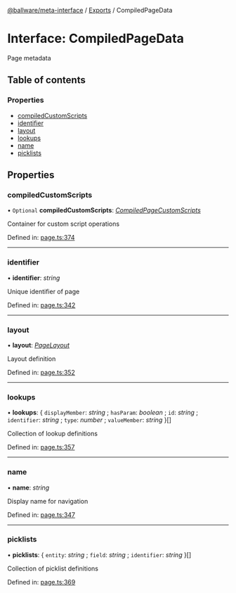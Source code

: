 [@ballware/meta-interface](../README.md) / [Exports](../modules.md) / CompiledPageData

# Interface: CompiledPageData

Page metadata

## Table of contents

### Properties

- [compiledCustomScripts](compiledpagedata.md#compiledcustomscripts)
- [identifier](compiledpagedata.md#identifier)
- [layout](compiledpagedata.md#layout)
- [lookups](compiledpagedata.md#lookups)
- [name](compiledpagedata.md#name)
- [picklists](compiledpagedata.md#picklists)

## Properties

### compiledCustomScripts

• `Optional` **compiledCustomScripts**: [*CompiledPageCustomScripts*](compiledpagecustomscripts.md)

Container for custom script operations

Defined in: [page.ts:374](https://github.com/ballware/ballware-client/blob/e25f4ba/packages/meta-interface/src/page.ts#L374)

___

### identifier

• **identifier**: *string*

Unique identifier of page

Defined in: [page.ts:342](https://github.com/ballware/ballware-client/blob/e25f4ba/packages/meta-interface/src/page.ts#L342)

___

### layout

• **layout**: [*PageLayout*](pagelayout.md)

Layout definition

Defined in: [page.ts:352](https://github.com/ballware/ballware-client/blob/e25f4ba/packages/meta-interface/src/page.ts#L352)

___

### lookups

• **lookups**: { `displayMember`: *string* ; `hasParam`: *boolean* ; `id`: *string* ; `identifier`: *string* ; `type`: *number* ; `valueMember`: *string*  }[]

Collection of lookup definitions

Defined in: [page.ts:357](https://github.com/ballware/ballware-client/blob/e25f4ba/packages/meta-interface/src/page.ts#L357)

___

### name

• **name**: *string*

Display name for navigation

Defined in: [page.ts:347](https://github.com/ballware/ballware-client/blob/e25f4ba/packages/meta-interface/src/page.ts#L347)

___

### picklists

• **picklists**: { `entity`: *string* ; `field`: *string* ; `identifier`: *string*  }[]

Collection of picklist definitions

Defined in: [page.ts:369](https://github.com/ballware/ballware-client/blob/e25f4ba/packages/meta-interface/src/page.ts#L369)
